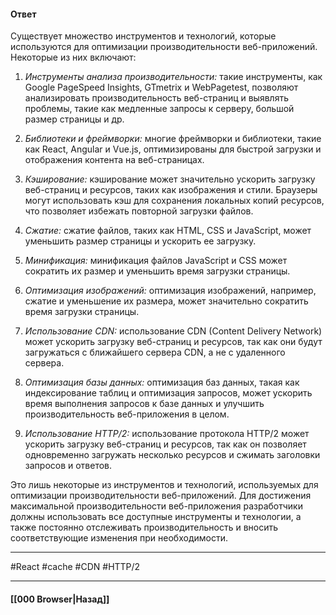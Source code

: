 #### Ответ

Существует множество инструментов и технологий, которые используются для оптимизации производительности веб-приложений. Некоторые из них включают:

1. *Инструменты анализа производительности:* такие инструменты, как Google PageSpeed Insights, GTmetrix и WebPagetest, позволяют анализировать производительность веб-страниц и выявлять проблемы, такие как медленные запросы к серверу, большой размер страницы и др.
    
2. *Библиотеки и фреймворки:* многие фреймворки и библиотеки, такие как React, Angular и Vue.js, оптимизированы для быстрой загрузки и отображения контента на веб-страницах.
    
3. *Кэширование:* кэширование может значительно ускорить загрузку веб-страниц и ресурсов, таких как изображения и стили. Браузеры могут использовать кэш для сохранения локальных копий ресурсов, что позволяет избежать повторной загрузки файлов.
    
4. *Сжатие:* сжатие файлов, таких как HTML, CSS и JavaScript, может уменьшить размер страницы и ускорить ее загрузку.
    
5. *Минификация:* минификация файлов JavaScript и CSS может сократить их размер и уменьшить время загрузки страницы.
    
6. *Оптимизация изображений:* оптимизация изображений, например, сжатие и уменьшение их размера, может значительно сократить время загрузки страницы.
    
7. *Использование CDN:* использование CDN (Content Delivery Network) может ускорить загрузку веб-страниц и ресурсов, так как они будут загружаться с ближайшего сервера CDN, а не с удаленного сервера.
    
8. *Оптимизация базы данных:* оптимизация баз данных, такая как индексирование таблиц и оптимизация запросов, может ускорить время выполнения запросов к базе данных и улучшить производительность веб-приложения в целом.
    
9. *Использование HTTP/2:* использование протокола HTTP/2 может ускорить загрузку веб-страниц и ресурсов, так как он позволяет одновременно загружать несколько ресурсов и сжимать заголовки запросов и ответов.
    

Это лишь некоторые из инструментов и технологий, используемых для оптимизации производительности веб-приложений. Для достижения максимальной производительности веб-приложения разработчики должны использовать все доступные инструменты и технологии, а также постоянно отслеживать производительность и вносить соответствующие изменения при необходимости.

___
#React #cache #CDN #HTTP/2

___

#### [[000 Browser|Назад]]